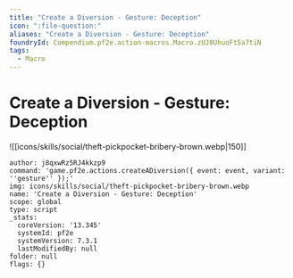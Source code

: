 ```yaml
---
title: "Create a Diversion - Gesture: Deception"
icon: ":file-question:"
aliases: "Create a Diversion - Gesture: Deception"
foundryId: Compendium.pf2e.action-macros.Macro.zUJ0UhuoFt5a7tiN
tags:
  - Macro
---
```


# Create a Diversion - Gesture: Deception
![[icons/skills/social/theft-pickpocket-bribery-brown.webp|150]]

```Macro
author: j8qxwRz5RJ4kkzp9
command: 'game.pf2e.actions.createADiversion({ event: event, variant: ''gesture'' });'
img: icons/skills/social/theft-pickpocket-bribery-brown.webp
name: 'Create a Diversion - Gesture: Deception'
scope: global
type: script
_stats:
  coreVersion: '13.345'
  systemId: pf2e
  systemVersion: 7.3.1
  lastModifiedBy: null
folder: null
flags: {}
```
